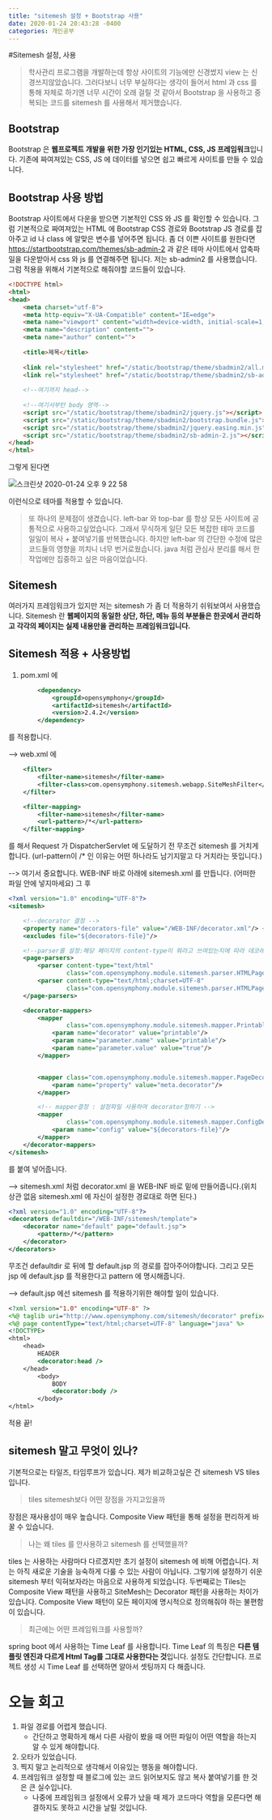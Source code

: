 ```yaml
---
title: "sitemesh 설정 + Bootstrap 사용"
date: 2020-01-24 20:43:28 -0400
categories: 개인공부
---
```


#Sitemesh 설정, 사용

> 학사관리 프로그램을 개발하는데 항상 사이트의 기능에만 신경썼지 view 는 신경쓰지않았습니다. 그러다보니 너무 부실하다는 생각이 들어서 html 과 css 를 통해 자체로 하기엔 너무 시간이 오래
걸릴 것 같아서 Bootstrap 을 사용하고 중복되는 코드를 sitemesh 를 사용해서 제거했습니다.

## Bootstrap

Bootstrap 은 **웹프로젝트 개발을 위한 가장 인기있는 HTML, CSS, JS 프레임워크**입니다. 기존에 짜여져있는 CSS, JS 에 데이터를 넣으면 쉽고 빠르게 사이트를 만들 수 있습니다.

## Bootstrap 사용 방법

Bootstrap 사이트에서 다운을 받으면 기본적인 CSS 와 JS 를 확인할 수 있습니다. 그럼 기본적으로 짜여져있는 HTML 에 Bootstrap CSS 경로와 Bootstrap JS 경로를 잡아주고
id 나 class 에 알맞은 변수를 넣어주면 됩니다. 좀 더 이쁜 사이트를 원한다면 https://startbootstrap.com/themes/sb-admin-2 과 같은 테마 사이트에서 압축파일을 다운받아서
css 와 js 를 연결해주면 됩니다. 저는 sb-admin2 를 사용했습니다. 그럼 적용을 위해서 기본적으로 해줘야할 코드들이 있습니다.
 
```html
<!DOCTYPE html>
<html>
<head>
    <meta charset="utf-8">
    <meta http-equiv="X-UA-Compatible" content="IE=edge">
    <meta name="viewport" content="width=device-width, initial-scale=1, shrink-to-fit=no">
    <meta name="description" content="">
    <meta name="author" content="">
    
    <title>제목</title>
    
    <link rel="stylesheet" href="/static/bootstrap/theme/sbadmin2/all.min.css" type="text/css">
    <link rel="stylesheet" href="/static/bootstrap/theme/sbadmin2/sb-admin-2.min.css" type="text/css">
    
    <!--여기까지 head-->
    
    <!--여기서부턴 body 영역-->
    <script src="/static/bootstrap/theme/sbadmin2/jquery.js"></script>
    <script src="/static/bootstrap/theme/sbadmin2/bootstrap.bundle.js"></script>
    <script src="/static/bootstrap/theme/sbadmin2/jquery.easing.min.js"></script>
    <script src="/static/bootstrap/theme/sbadmin2/sb-admin-2.js"></script>
</head>
</html>
```
그렇게 된다면

![스크린샷 2020-01-24 오후 9 22 58](https://user-images.githubusercontent.com/45488643/73068946-d6331800-3eef-11ea-8caf-b24978d58367.png)

이런식으로 테마를 적용할 수 있습니다.

> 또 하나의 문제점이 생겼습니다. left-bar 와 top-bar 를 항상 모든 사이트에 공통적으로 사용하고싶었습니다. 그래서 무식하게 일단 모든 복잡한 테마 코드를 일일이 복사 + 붙여넣기를 반복했습니다. 하지만 left-bar 의 간단한 수정에
많은 코드들의 영향을 끼치니 너무 번거로웠습니다. java 처럼 관심사 분리를 해서 한 작업에만 집중하고 싶은 마음이었습니다. 

## Sitemesh

여러가지 프레임워크가 있지만 저는 sitemesh 가 좀 더 적용하기 쉬워보여서 사용했습니다.
Sitemesh 란 **웹페이지의 동일한 상단, 하단, 메뉴 등의 부분들은 한곳에서 관리하고 각각의 페이지는 실제 내용만을 관리하는 프레임워크입니다.** 

## Sitemesh 적용 + 사용방법

1. pom.xml 에
 
```xml
        <dependency>
            <groupId>opensymphony</groupId>
            <artifactId>sitemesh</artifactId>
            <version>2.4.2</version>
        </dependency>
```
를 적용합니다.

--> web.xml 에  
```xml
    <filter>
        <filter-name>sitemesh</filter-name>
        <filter-class>com.opensymphony.sitemesh.webapp.SiteMeshFilter</filter-class>
    </filter>

    <filter-mapping>
        <filter-name>sitemesh</filter-name>
        <url-pattern>/*</url-pattern>
    </filter-mapping>
```
를 해서 Request 가 DispatcherServlet 에 도달하기 전 무조건 sitemesh 를 거치게 합니다. (url-pattern이 /* 인 이유는 어떤 하나라도 남기지말고 다 거치라는 뜻입니다.)

--> 여기서 중요합니다. WEB-INF 바로 아래에 sitemesh.xml 를 만듭니다. (어떠한 파일 안에 넣지마세요) 그 후

```xml
<?xml version="1.0" encoding="UTF-8"?>
<sitemesh>

    <!--decorator 결정 -->
    <property name="decorators-file" value="/WEB-INF/decorator.xml"/> <!-- 데코레이터 파일을 불러온다. 데코레이터 경로 설정 --> 
    <excludes file="${decorators-file}"/>

    <!--parser를 설정:해당 페이지의 content-type이 뭐라고 쓰여있는지에 따라 데코레이터 결정 -->
    <page-parsers>
        <parser content-type="text/html"
                class="com.opensymphony.module.sitemesh.parser.HTMLPageParser"/>
        <parser content-type="text/html;charset=UTF-8"
                class="com.opensymphony.module.sitemesh.parser.HTMLPageParser"/>
    </page-parsers>

    <decorator-mappers>
        <mapper
                class="com.opensymphony.module.sitemesh.mapper.PrintableDecoratorMapper">
            <param name="decorator" value="printable"/>
            <param name="parameter.name" value="printable"/>
            <param name="parameter.value" value="true"/>
        </mapper>


        <mapper class="com.opensymphony.module.sitemesh.mapper.PageDecoratorMapper">
            <param name="property" value="meta.decorator"/>
        </mapper>

        <!-- mapper결정 : 설정파일 사용하여 decorator정하기 -->
        <mapper
                class="com.opensymphony.module.sitemesh.mapper.ConfigDecoratorMapper">
            <param name="config" value="${decorators-file}"/>
        </mapper>
    </decorator-mappers>
</sitemesh>
```
를 붙여 넣어줍니다. 

--> sitemesh.xml 처럼 decorator.xml 을 WEB-INF 바로 밑에 만들어줍니다.(위치 상관 없음 sitemesh.xml 에 자신이 설정한 경로대로 하면 된다.)
```xml
<?xml version="1.0" encoding="UTF-8"?>
<decorators defaultdir="/WEB-INF/sitemesh/template"> 
    <decorator name="default" page="default.jsp">
        <pattern>/*</pattern>
    </decorator>
</decorators>
```
무조건 defaultdir 로 뒤에 할 default.jsp 의 경로를 잡아주어야합니다. 그리고 모든 jsp 에 default.jsp 를 적용한다고 pattern 에 명시해줍니다.

--> default.jsp 에선 sitemesh 를 적용하기위한 해야할 일이 있습니다.

```jsp
<?xml version="1.0" encoding="UTF-8" ?>
<%@ taglib uri="http://www.opensymphony.com/sitemesh/decorator" prefix="decorator" %>
<%@ page contentType="text/html;charset=UTF-8" language="java" %>
<!DOCTYPE>
<html>
    <head>
        HEADER
        <decorator:head />
    </head>
        <body>
            BODY
            <decorator:body />
        </body>
</html>
```
적용 끝!

## sitemesh 말고 무엇이 있나?

기본적으로는 타일즈, 타임루프가 있습니다. 제가 비교하고싶은 건 sitemesh VS tiles 입니다.

> tiles sitemesh보다 어떤 장점을 가지고있을까

장점은 재사용성이 매우 높습니다. Composite View 패턴을 통해 설정을 편리하게 바꿀 수 있습니다.

> 나는 왜 tiles 를 안사용하고 sitemesh 를 선택했을까?

tiles 는 사용하는 사람마다 다르겠지만 초기 설정이 sitemesh 에 비해 어렵습니다. 저는 아직 새로운 기술을 능숙하게 다룰 수 있는 사람이 아닙니다. 그렇기에 설정하기 쉬운 sitemesh 부터 익혀보자라는 마음으로 사용하게 되었습니다.
두번째로는 Tiles는 Composite View 패턴을 사용하고 SiteMesh는 Decorator 패턴을 사용하는 차이가 있습니다.
Composite View 패턴이 모든 페이지에 명시적으로 정의해줘야 하는 불편함이 있습니다.

> 최근에는 어떤 프레임워크를 사용할까?

spring boot 에서 사용하는 Time Leaf 를 사용합니다. Time Leaf 의 특징은 **다른 템플릿 엔진과 다르게 Html Tag를 그대로 사용한다는 것**입니다. 설정도 간단합니다. 프로젝트 생성 시 Time Leaf 를 선택하면 알아서 셋팅까지 다 해줍니다.

# 오늘 회고

1. 파일 경로를 어렵게 했습니다.
    - 간단하고 명확하게 해서 다른 사람이 봤을 때 어떤 파일이 어떤 역할을 하는지 알 수 있게 해야합니다.
2. 오타가 있었습니다.
3. 찍지 말고 논리적으로 생각해서 이유있는 행동을 해야합니다.
4. 프레임워크 설정할 때 블로그에 있는 코드 읽어보지도 않고 복사 붙여넣기를 한 것은 큰 실수입니다.
    - 나중에 프레임워크 설정에서 오류가 났을 때 제가 코드마다 역할을 모른다면 해결하지도 못하고 시간을 날릴 것입니다.


 

